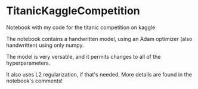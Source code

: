 # TitanicKaggleCompetition
Notebook with my code for the titanic competition on kaggle

The notebook contains a handwritten model, using an Adam optimizer (also handwritten) using only numpy.

The model is very versatile, and it permits changes to all of the hyperparameters. 

It also uses L2 regularization, if that's needed. More details are found in the notebook's comments!
